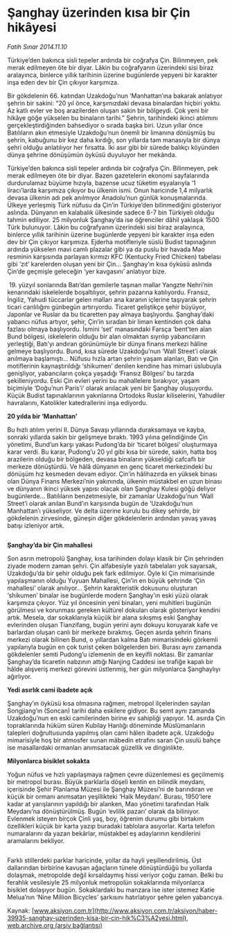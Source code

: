 # Şanghay üzerinden kısa bir Çin hikâyesi

*Fatih Sınar 2014.11.10*

<div class="pNewsDetailMainContent" itemprop="articleBody">
 <div id="newsSpot">
  Türkiye’den bakınca sisli tepeler ardında bir coğrafya Çin. Bilinmeyen, pek merak edilmeyen öte bir diyar. Lâkin bu coğrafyanın üzerindeki sisi biraz aralayınca, binlerce yıllık tarihinin üzerine bugünlerde yepyeni bir karakter inşa eden dev bir Çin çıkıyor karşımıza.
 </div>
 <div id="newsText">
  <p>
   Bir gökdelenin 66. katından Uzakdoğu’nun ‘Manhattan’ına bakarak anlatıyor şehrin bir sakini: “20 yıl önce, karşımızdaki devasa binalardan hiçbiri yoktu. Az katlı evler ve boş arazilerden oluşan sakin bir bölgeydi. Çok yeni bir hikâye göğe yükselen bu binaların tarihi.” Şehrin, tarihindeki ikinci atılımını gerçekleştirdiğinden bahsediyor o sırada başka biri. Uzun yıllar önce Batılıların akın etmesiyle Uzakdoğu’nun önemli bir limanına dönüşmüş bu şehrin, kabuğunu bir kez daha kırdığı, son yıllarda tam manasıyla bir dünya şehri olduğu anlatılıyor her fırsatta. İki asır gibi bir sürede balıkçı köyünden dünya şehrine dönüşümün öyküsü duyuluyor her mekânda.
  </p>
  <p>
   Türkiye’den bakınca sisli tepeler ardında bir coğrafya Çin. Bilinmeyen, pek merak edilmeyen öte bir diyar. Bazen gazetelerin ekonomi sayfalarında durdurulamaz büyüme hızıyla, bazense ucuz tüketim eşyalarıyla ‘1 liracı’larda karşımıza çıkıyor bu ülkenin ismi. Onun haricinde 1,4 milyarlık devasa ülkenin adı pek anılmıyor Anadolu’nun günlük konuşmalarında. Ülkeye yerleşmiş Türk nüfusu da Çin’in Türkiye’den bilinmediğini gösteriyor aslında. Dünyanın en kalabalık ülkesinde sadece 6-7 bin Türkiyeli olduğu tahmin ediliyor. 25 milyonluk Şanghay’da ise öğrenciler dâhil yaklaşık 1500 Türk bulunuyor. Lâkin bu coğrafyanın üzerindeki sisi biraz aralayınca, binlerce yıllık tarihinin üzerine bugünlerde yepyeni bir karakter inşa eden dev bir Çin çıkıyor karşımıza. Ejderha motifleriyle süslü Budist tapınağının ardında yükselen mavi camlı plazalar gibi ya da puslu bir havada Mao resminin karşısında parlayan kırmızı KFC (Kentucky Fried Chicken) tabelası gibi ‘zıt’ karelerden oluşan yeni bir Çin… Şanghay’ın kısa öyküsü aslında Çin’de geçmişle geleceğin ‘yer kavgasını’ anlatıyor bize.
  </p>
  <p>
   <img alt="" src="http://web.archive.org/web/20150615041008im_/http://medya.aksiyon.com.tr/aksiyon/2014/11/10/sangay-uzerinden1.jpg"/>
   19. yüzyıl sonlarında Batı’dan gemilerle taşınan mallar Yangzte Nehri’nin kenarındaki iskelelerde boşaltılıyor, şehrin pazarına katılıyordu. Fransız, İngiliz, Yahudi tüccarlar gelen malları ana karanın içlerine taşıyarak şehrin ticari canlılığını günbegün artırıyordu. Ticaret geliştikçe şehir büyüyor, Japonlar ve Ruslar da bu ticaretten pay almaya başlıyordu. Şanghay’daki yabancı nüfus artıyor, şehir, Çin’in sıradan bir liman kentinden çok daha fazlası olmaya başlıyordu. İsmini ‘set’ manasındaki Farsça ‘bent’ten alan Bund bölgesi, iskelelerin olduğu bir alan olmaktan sıyrılıp yabancıların yerleştiği, Batı’yı andıran görünümüyle bir dünya finans merkezi hâline gelmeye başlıyordu. Bund, kısa sürede Uzakdoğu’nun ‘Wall Street’i olarak anılmaya başlamıştı... Nüfusu hızla artan şehrin yaşam alanları, Batı ve Çin motiflerinin kaynaştırıldığı ‘shikumen’ denilen kendine has mimari üslubuyla genişliyor, yabancıların çokça yaşadığı ‘Fransız Bölgesi’ bu tarzda şekilleniyordu. Eski Çin evleri yerini bu mahallelere bırakıyor, yaşam biçimiyle ‘Doğu’nun Paris’i’ olarak anılacak yeni bir Şanghay oluşuyordu. Küçük Budist tapınaklarının yakınlarına Ortodoks Ruslar kiliselerini, Yahudiler havralarını, Katolikler katedrallerini inşa ediyordu.
  </p>
  <p>
   <strong>
    20 yılda bir ‘Manhattan’
   </strong>
  </p>
  <p>
   Bu hızlı atılım yerini II. Dünya Savaşı yıllarında duraksamaya ve kayba, sonraki yıllarda sakin bir gelişmeye bıraktı. 1993 yılına gelindiğinde Çin yönetimi, Bund’un karşı yakası Pudong’da bir ‘ticaret bölgesi’ oluşturmaya karar verdi. Bu karar, Pudong’u 20 yıl gibi kısa bir sürede, sakin, hatta boş arazilerin olduğu bir bölgeden, devasa binaların yükseldiği cafcaflı bir merkeze dönüştürdü. Ve hâlâ dünyanın en genç ticaret merkezindeki bu dönüşüm hız kesmeden devam ediyor. Çin’in hâlihazırda en yüksek binası olan Dünya Finans Merkezi’nin yakınında, ülkenin müstakbel en uzun binası ve dünyanın ikinci yüksek yapısı olacak olan Şanghay Kulesi göğü deliyor bugünlerde... Batılıların benzetmesiyle, bir zamanlar Uzakdoğu’nun ‘Wall Street’i olarak anılan Bund’ın karşısında bugün de ‘Uzakdoğu’nun Manhattan’ı yükseliyor. Ve delta üzerine kurulu bu dikey şehirde, bir gökdelenin zirvesinde, güneşin diğer gökdelenlerin ardından yavaş yavaş batışı izleniyor artık.
  </p>
  <p>
   <img alt="" src="http://web.archive.org/web/20150615041008im_/http://medya.aksiyon.com.tr/aksiyon/2014/11/10/sangay-uzerinden2.jpg"/>
  </p>
  <p>
   <strong>
    Şanghay’da bir Çin mahallesi
   </strong>
  </p>
  <p>
   Son asrın metropolü Şanghay, kısa tarihinden dolayı klasik bir Çin şehrinden ziyade modern zaman şehri. Çin alfabesiyle yazılı tabelaları yok sayarsak, Uzakdoğu’da bir şehir olduğu pek fark edilmiyor. Öyle ki Çin mimarisinde yapılaşmanın olduğu Yuyuan Mahallesi, Çin’in en büyük şehrinde ‘Çin mahallesi’ olarak anılıyor... Şehrin karakteristik dokusunu oluşturan ‘shikumen’ binalar ise bugünlerde modern Şanghay’ın eski yüzü olarak karşımıza çıkıyor. Yüz yıl öncesinin yeni binaları, yeni muhitleri bugünün görülmesi ve korunması gereken kültürel dokuları olarak gösteriyor kendini artık. Mesela, dar sokaklarıyla küçük bir alana sıkışmış eski Şanghay evlerinden oluşan Tianzifang, bugün yerini aynı dokuyu koruyarak kafe ve barlardan oluşan canlı bir merkeze bırakmış. Geçen asırda şehrin finans merkezi olarak bilinen Bund, o yıllardan kalma Batı mimarisindeki görkemli yapılarıyla bugün en çok turist çeken bölgelerden biri. Burası aynı zamanda gökdelenler semti Pudong’u izlemenin de en keyifli noktası. Bir zamanlar Şanghay’da ticaretin nabzının attığı Nanjing Caddesi ise trafiğe kapalı bir hâlde alışveriş merkezi görevini üstlenmiş, her gün milyonlarca Şanghaylıyı ağırlıyor.
  </p>
  <p>
   <strong>
    Yedi asırlık cami ibadete açık
   </strong>
  </p>
  <p>
   Şanghay’ın öyküsü kısa olmasına rağmen, metropol ilçelerinden sayılan Songjiang’ın (Soncan) tarihi daha eskilere gidiyor. Bu semt aynı zamanda Uzakdoğu’nun en eski camilerinden birine ev sahipliği yapıyor. 14. asırda Çin topraklarında hüküm süren Kubilay Hanlığı döneminde Müslümanların talepleri doğrultusunda yapılmış olan cami hâlen ibadete açık. Uzakdoğu mimarisiyle hoş bir atmosfer sunan mâbedin etrafını saran Çin usulü bahçe ise masallardaki ormanları anımsatacak güzellik ve dinginlikte.
  </p>
  <p>
   <strong>
    Milyonlarca bisiklet sokakta
   </strong>
  </p>
  <p>
   Yoğun nüfus ve hızlı yapılaşmaya rağmen çevre düzenlemesi es geçilmemiş bir metropol burası. Büyük parklarla döşeli kentin en bilindik meydanı, içerisinde Şehir Planlama Müzesi ile Şanghay Müzesi’ni de barındıran ve küçük bir ormanı anımsatan yeşillikteki ‘Halk Meydanı’. Burası, 1950’lere kadar at yarışlarının yapıldığı bir alanken, Mao yönetimi tarafından Halk Meydanı’na dönüştürülmüş. Bugün ‘evlilik pazarı’ olarak da biliniyor. Evlenmek isteyen birçok Çinli yaş, boy, öğrenim durumu gibi birtakım özellikleri küçük bir karta yazıp buradaki tablolara asıyorlar. Karta telefon numaralarını da yazan bekârlar, müstakbel eş adaylarının kendilerini aramalarını bekliyor.
  </p>
  <p>
   <img alt="" src="http://web.archive.org/web/20150615041008im_/http://medya.aksiyon.com.tr/aksiyon/2014/11/10/sangay-uzerinden3.jpg"/>
  </p>
  <p>
   Farklı stillerdeki parklar haricinde, yollar da hayli yeşillendirilmiş. Üst dallarından birbirine kavuşan ağaçların tünele dönüştürdüğü bu yollarda dolaşmak, metropolde değil kırsaldaymış hissi veriyor çoğu zaman. Belki bu ferahlık vesilesiyle 25 milyonluk metropolün sokaklarında milyonlarca bisiklet dolaşıyor bugün. Sokaklardaki bu manzara ise ister istemez Katie Melua’nın ‘Nine Million Bicycles’ şarkısını hatırlatıyor şehre gelen yabancıya.
  </p>
 </div>
</div>


Kaynak: [www.aksiyon.com.tr](http://www.aksiyon.com.tr/aksiyon/haber-39935-sanghay-uzerinden-kisa-bir-cin-hik%C3%A2yesi.html), [web.archive.org (arşiv bağlantısı)](http://web.archive.org/web/20150615041008/http://www.aksiyon.com.tr/aksiyon/haber-39935-sanghay-uzerinden-kisa-bir-cin-hik%C3%A2yesi.html)
